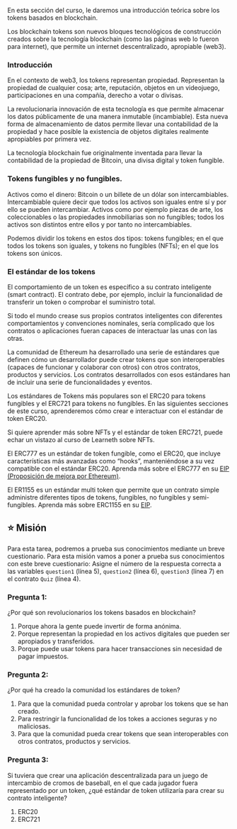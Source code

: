En esta sección del curso, le daremos una introducción teórica sobre los tokens basados en blockchain.

Los blockchain tokens son nuevos bloques tecnológicos de construcción creados sobre la tecnología blockchain (como las páginas web lo fueron para internet), que permite un internet descentralizado, apropiable (web3).

### Introducción

En el contexto de web3, los tokens representan propiedad. Representan la propiedad de cualquier cosa; arte, reputación, objetos en un videojuego, participaciones en una compañía, derecho a votar o divisas.

La revolucionaria innovación de esta tecnología es que permite almacenar los datos públicamente de una manera inmutable (incambiable).
Esta nueva forma de almacenamiento de datos permite llevar una contabilidad de la propiedad y hace posible la existencia de objetos digitales realmente apropiables por primera vez.

La tecnología blockchain fue originalmente inventada para llevar la contabilidad de la propiedad de Bitcoin, una divisa digital y token fungible.

### Tokens fungibles y no fungibles.

Activos como el dinero: Bitcoin o un billete de un dólar son intercambiables. Intercambiable quiere decir que todos los activos son iguales entre sí y por ello se pueden intercambiar. Activos como por ejemplo piezas de arte, los coleccionables o las propiedades inmobiliarias son no fungibles; todos los activos son distintos entre ellos y por tanto no intercambiables.

Podemos dividir los tokens en estos dos tipos: tokens fungibles; en el que todos los tokens son iguales, y tokens no fungibles (NFTs); en el que los tokens son únicos.

### El estándar de los tokens

El comportamiento de un token es específico a su contrato inteligente (smart contract). El contrato debe, por ejemplo, incluir la funcionalidad de transferir un token o comprobar el suministro total.

Si todo el mundo crease sus propios contratos inteligentes con diferentes comportamientos y convenciones nominales, sería complicado que los contratos o aplicaciones fueran capaces de interactuar las unas con las otras.

La comunidad de Ethereum ha desarrollado una serie de estándares que definen cómo un desarrollador puede crear tokens que son interoperables (capaces de funcionar y colaborar con otros) con otros contratos, productos y servicios. Los contratos desarrollados con esos estándares han de incluir una serie de funcionalidades y eventos.

Los estándares de Tokens más populares son el ERC20 para tokens fungibles y el ERC721 para tokens no fungibles. En las siguientes secciones de este curso, aprenderemos cómo crear e interactuar con el estándar de token ERC20.

Si quiere aprender más sobre NFTs y el estándar de token ERC721, puede echar un vistazo al curso de Learneth sobre NFTs.

El ERC777 es un estándar de token fungible, como el ERC20, que incluye características más avanzadas como “hooks”, manteniéndose a su vez compatible con el estándar ERC20. Aprenda más sobre el ERC777 en su <a href="https://eips.ethereum.org/EIPS/eip-777" target="_blank">EIP (Proposición de mejora por Ethereum)</a>.

El ER1155 es un estándar multi token que permite que un contrato simple administre diferentes tipos de tokens, fungibles, no fungibles y semi-fungibles.
Aprenda más sobre  ERC1155 en su  <a href="https://eips.ethereum.org/EIPS/eip-1155" target="_blank">EIP</a>.

## ⭐️ Misión

Para esta tarea, podremos a prueba sus conocimientos mediante un breve cuestionario.
Para esta misión vamos a poner a prueba sus conocimientos con este breve cuestionario:
Asigne el número de la respuesta correcta a las variables `question1` (línea 5),
`question2` (línea 6), `question3` (línea 7) en el contrato `Quiz` (línea 4).

### Pregunta 1:

¿Por qué son revolucionarios los tokens basados en blockchain?

1. Porque ahora la gente puede invertir de forma anónima.
2. Porque representan la propiedad en los activos digitales que pueden ser apropiados y transferidos.
3. Porque puede usar tokens para hacer transacciones sin necesidad de pagar impuestos.

### Pregunta 2:

¿Por qué ha creado la comunidad los estándares de token?

1. Para que la comunidad pueda controlar y aprobar los tokens que se han creado.
2. Para restringir la funcionalidad de los tokes a acciones seguras y no maliciosas.
3. Para que la comunidad pueda crear tokens que sean interoperables con otros contratos, productos y servicios.

### Pregunta 3:

Si tuviera que crear una aplicación descentralizada para un juego de intercambio de cromos de baseball, en el que cada jugador fuera representado por un token, ¿qué estándar de token utilizaría para crear su contrato inteligente?

1. ERC20
2. ERC721